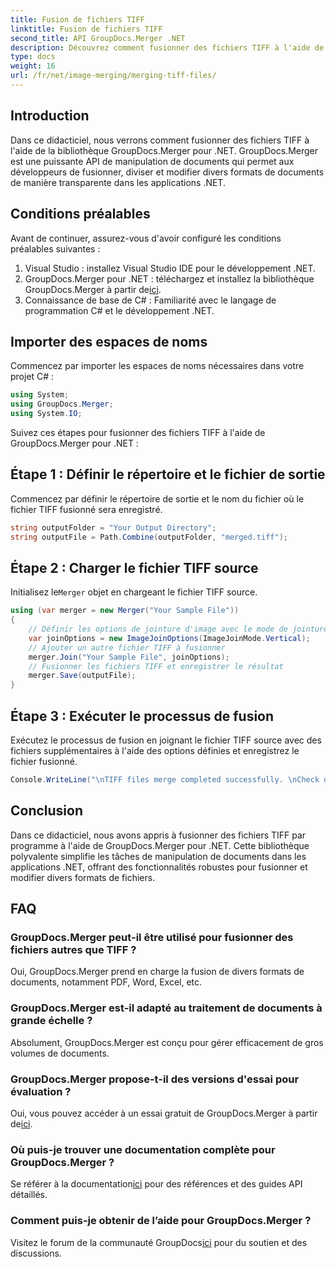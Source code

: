```yaml
---
title: Fusion de fichiers TIFF
linktitle: Fusion de fichiers TIFF
second_title: API GroupDocs.Merger .NET
description: Découvrez comment fusionner des fichiers TIFF à l'aide de GroupDocs.Merger pour .NET. Fusionnez, divisez et modifiez des documents en toute transparence dans vos applications .NET.
type: docs
weight: 16
url: /fr/net/image-merging/merging-tiff-files/
---
```

## Introduction
Dans ce didacticiel, nous verrons comment fusionner des fichiers TIFF à l'aide de la bibliothèque GroupDocs.Merger pour .NET. GroupDocs.Merger est une puissante API de manipulation de documents qui permet aux développeurs de fusionner, diviser et modifier divers formats de documents de manière transparente dans les applications .NET.
## Conditions préalables
Avant de continuer, assurez-vous d'avoir configuré les conditions préalables suivantes :
1. Visual Studio : installez Visual Studio IDE pour le développement .NET.
2. GroupDocs.Merger pour .NET : téléchargez et installez la bibliothèque GroupDocs.Merger à partir de[ici](https://releases.groupdocs.com/merger/net/).
3. Connaissance de base de C# : Familiarité avec le langage de programmation C# et le développement .NET.

## Importer des espaces de noms
Commencez par importer les espaces de noms nécessaires dans votre projet C# :
```csharp
using System; 
using GroupDocs.Merger;
using System.IO;
```

Suivez ces étapes pour fusionner des fichiers TIFF à l'aide de GroupDocs.Merger pour .NET :
## Étape 1 : Définir le répertoire et le fichier de sortie
Commencez par définir le répertoire de sortie et le nom du fichier où le fichier TIFF fusionné sera enregistré.
```csharp
string outputFolder = "Your Output Directory";
string outputFile = Path.Combine(outputFolder, "merged.tiff");
```
## Étape 2 : Charger le fichier TIFF source
 Initialisez le`Merger` objet en chargeant le fichier TIFF source.
```csharp
using (var merger = new Merger("Your Sample File"))
{
    // Définir les options de jointure d'image avec le mode de jointure verticale
    var joinOptions = new ImageJoinOptions(ImageJoinMode.Vertical);
    // Ajouter un autre fichier TIFF à fusionner
    merger.Join("Your Sample File", joinOptions);
    // Fusionner les fichiers TIFF et enregistrer le résultat
    merger.Save(outputFile);
}
```
## Étape 3 : Exécuter le processus de fusion
Exécutez le processus de fusion en joignant le fichier TIFF source avec des fichiers supplémentaires à l'aide des options définies et enregistrez le fichier fusionné.
```csharp
Console.WriteLine("\nTIFF files merge completed successfully. \nCheck output in {0}", outputFolder);
```

## Conclusion
Dans ce didacticiel, nous avons appris à fusionner des fichiers TIFF par programme à l'aide de GroupDocs.Merger pour .NET. Cette bibliothèque polyvalente simplifie les tâches de manipulation de documents dans les applications .NET, offrant des fonctionnalités robustes pour fusionner et modifier divers formats de fichiers.

## FAQ
### GroupDocs.Merger peut-il être utilisé pour fusionner des fichiers autres que TIFF ?
Oui, GroupDocs.Merger prend en charge la fusion de divers formats de documents, notamment PDF, Word, Excel, etc.
### GroupDocs.Merger est-il adapté au traitement de documents à grande échelle ?
Absolument, GroupDocs.Merger est conçu pour gérer efficacement de gros volumes de documents.
### GroupDocs.Merger propose-t-il des versions d'essai pour évaluation ?
 Oui, vous pouvez accéder à un essai gratuit de GroupDocs.Merger à partir de[ici](https://releases.groupdocs.com/).
### Où puis-je trouver une documentation complète pour GroupDocs.Merger ?
 Se référer à la documentation[ici](https://reference.groupdocs.com/merger/net/) pour des références et des guides API détaillés.
### Comment puis-je obtenir de l’aide pour GroupDocs.Merger ?
 Visitez le forum de la communauté GroupDocs[ici](https://forum.groupdocs.com/c/merger/32) pour du soutien et des discussions.